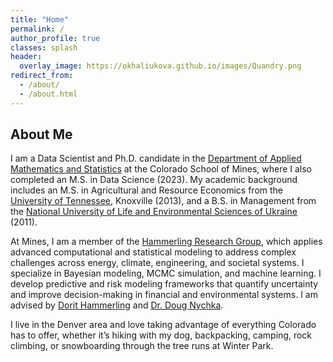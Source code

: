 ```yaml
---
title: "Home"
permalink: /
author_profile: true
classes: splash
header:
  overlay_image: https://okhaliukova.github.io/images/Quandry.png
redirect_from:
  - /about/
  - /about.html
---
```


About Me
------
I am a Data Scientist and Ph.D. candidate in the <a href="https://ams.mines.edu/" target="_blank">Department of Applied Mathematics and Statistics</a> at the Colorado School of Mines, where I also completed an M.S. in Data Science (2023). My academic background includes an M.S. in Agricultural and Resource Economics from the <a href="https://www.utk.edu/" target="_blank">University of Tennessee</a>, Knoxville (2013), and a B.S. in Management from the <a href="https://nubip.edu.ua/en" target="_blank">National University of Life and Environmental Sciences of Ukraine</a> (2011). 

At Mines, I am a member of the <a href="https://ams.mines.edu/hammerling-research-group/" target="_blank">Hammerling Research Group</a>, which applies advanced computational and statistical modeling to address complex challenges across energy, climate, engineering, and societal systems. I specialize in Bayesian modeling, MCMC simulation, and machine learning. I develop predictive and risk modeling frameworks that quantify uncertainty and improve decision-making in financial and environmental systems. I am advised by <a href="https://ams.mines.edu/project/hammerling-dorit/" target="_blank">Dorit Hammerling</a> and <a href="https://dnychka.github.io/" target="_blank">Dr. Doug Nychka</a>.

I live in the Denver area and love taking advantage of everything Colorado has to offer, whether it’s hiking with my dog, backpacking, camping, rock climbing, or snowboarding through the tree runs at Winter Park.
